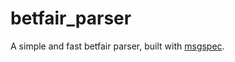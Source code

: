 # betfair_parser

A simple and fast betfair parser, built with [msgspec](https://github.com/jcrist/msgspec).